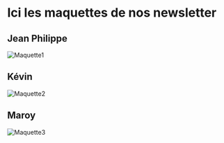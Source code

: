 # Ici les maquettes de nos newsletter


## Jean Philippe
![Maquette1](https://i.imgur.com/aQqQ38J.jpg "Maquette1")


## Kévin
![Maquette2](https://i.imgur.com/kXKJZBX.jpg "Maquette2")


## Maroy
![Maquette3](https://i.imgur.com/6dw9s3M.jpg "Maquette3")
